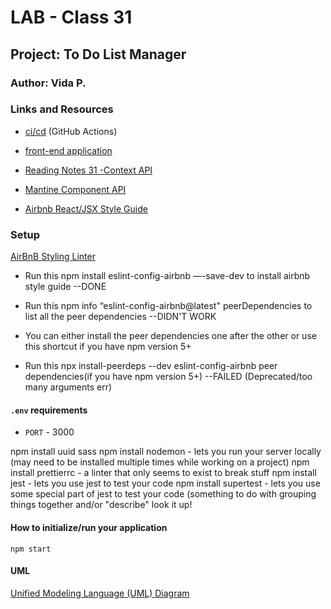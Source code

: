 # LAB - Class 31

## Project: To Do List Manager

### Author: Vida P.

### Links and Resources

- [ci/cd](https://github.com/Vida-1/todo-app/actions/new) (GitHub Actions)

<!--- [back-end server url](http://xyz.com) (when applicable) -->
- [front-end application](https://vida-1.github.io/todo-app/)

- [Reading Notes 31 -Context API](https://vida-1.github.io/reading-notes/read31_401.html)
- [Mantine Component API](https://mantine.dev/pages/getting-started/)
- [Airbnb React/JSX Style Guide](https://airbnb.io/javascript/react/)

### Setup
[AirBnB Styling Linter](https://medium.com/@Tunmise/set-up-eslint-with-airbnb-style-guide-in-5-minutes-d7b4cc5707f8)

* Run this npm install eslint-config-airbnb —-save-dev to install airbnb style guide --DONE

* Run this npm info “eslint-config-airbnb@latest" peerDependencies to list all the peer dependencies --DIDN'T WORK

* You can either install the peer dependencies one after the other or use this shortcut if you have npm version 5+ 

* Run this npx install-peerdeps --dev eslint-config-airbnb peer dependencies(if you have npm version 5+) --FAILED (Deprecated/too many arguments err)


#### `.env` requirements

- `PORT` - 3000

npm install uuid sass
npm install nodemon - lets you run your server locally (may need to be installed multiple times while working on a project)
npm install prettierrc - a linter that only seems to exist to break stuff
npm install jest - lets you use jest to test your code
npm install supertest - lets you use some special part of jest to test your code (something to do with grouping things together and/or "describe" look it up!

#### How to initialize/run your application

`npm start`

<!-- #### How to use your library (where applicable) 

#### Tests

- How do you run tests?
- Any tests of note?
- Describe any tests that you did not complete, skipped, etc -->

#### UML

[Unified Modeling Language (UML) Diagram](./lab31UML.jpg)
